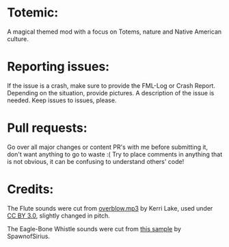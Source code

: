 Totemic:
=======

A magical themed mod with a focus on Totems, nature and Native American culture.

Reporting issues:
=======
If the issue is a crash, make sure to provide the FML-Log or Crash Report.
Depending on the situation, provide pictures.
A description of the issue is needed.
Keep issues to issues, please.

Pull requests:
=======
Go over all major changes or content PR's with me before submitting it, don't want anything to go to waste :(
Try to place comments in anything that is not obvious, it can be confusing to understand others' code!

Credits:
=======
The Flute sounds were cut from [overblow.mp3](https://freesound.org/people/kerri/sounds/37144/) by Kerri Lake,
used under [CC BY 3.0](https://creativecommons.org/licenses/by/3.0/), slightly changed in pitch.

The Eagle-Bone Whistle sounds were cut from [this sample](https://freesound.org/people/Petrucio/sounds/276977/)
by SpawnofSirius.

